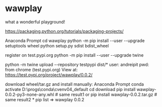 # wawplay
what a wonderful playground!

https://packaging.python.org/tutorials/packaging-projects/

Anaconda Prompt
cd wawplay
python -m pip install --user --upgrade setuptools wheel
python setup.py sdist bdist_wheel

register on test.pypi.org
python -m pip install --user --upgrade twine

python -m twine upload --repository testpypi dist/*
    user: andreipit
    pwd: from chrome (test.pypi.org)
    View at:
    https://test.pypi.org/project/wawplay/0.0.2/

download wheel/tar.gz and install manually:
    Anaconda Prompt
    conda activate D:\progs\conda\cvenv04_default
    cd download
    pip install wawplay-0.0.2-py3-none-any.whl # same result1
    or
    pip install wawplay-0.0.2.tar.gz # same result2
    * pip list => wawplay 0.0.2
